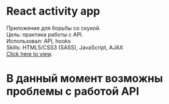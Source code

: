 # React activity app
Приложение для борьбы со скукой. \
Цель: практика работы с API. \
Использовал: API, hooks \
Skills: HTML5/CSS3 (SASS), JavaScript, AJAX \
[Click here to view](https://coruscating-manatee-56a73d.netlify.app/).

# В данный момент возможны проблемы с работой API
